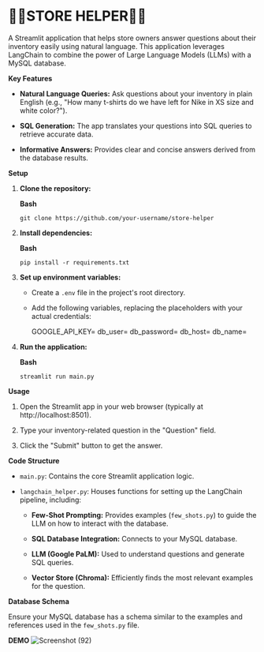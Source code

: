 # **🐱‍🚀STORE HELPER🐱‍🚀**

A Streamlit application that helps store owners answer questions about their inventory easily using natural language. This application leverages LangChain to combine the power of Large Language Models (LLMs) with a MySQL database.

**Key Features**

*   **Natural Language Queries:** Ask questions about your inventory in plain English (e.g., "How many t-shirts do we have left for Nike in XS size and white color?").
    
*   **SQL Generation:** The app translates your questions into SQL queries to retrieve accurate data.
    
*   **Informative Answers:** Provides clear and concise answers derived from the database results.
    

**Setup**

1.  **Clone the repository:**
    
    **Bash**
    
        git clone https://github.com/your-username/store-helper
    
2.  **Install dependencies:**
    
    **Bash**
    
        pip install -r requirements.txt
    
3.  **Set up environment variables:**
    
    *   Create a `.env` file in the project's root directory.
        
    *   Add the following variables, replacing the placeholders with your actual credentials:
        
    
        GOOGLE_API_KEY=<Your Google API Key>
        db_user=<Your MySQL Username>
        db_password=<Your MySQL Password>
        db_host=<Your MySQL Host>
        db_name=<Your MySQL Database Name>
        
    
4.  **Run the application:**
    
    **Bash**
    
        streamlit run main.py
    

**Usage**

1.  Open the Streamlit app in your web browser (typically at http://localhost:8501).
    
2.  Type your inventory-related question in the "Question" field.
    
3.  Click the "Submit" button to get the answer.
    

**Code Structure**

*   `main.py`: Contains the core Streamlit application logic.
    
*   `langchain_helper.py`: Houses functions for setting up the LangChain pipeline, including:
    
    *   **Few-Shot Prompting:** Provides examples (`few_shots.py`) to guide the LLM on how to interact with the database.
        
    *   **SQL Database Integration:** Connects to your MySQL database.
        
    *   **LLM (Google PaLM):** Used to understand questions and generate SQL queries.
        
    *   **Vector Store (Chroma):** Efficiently finds the most relevant examples for the question.
        

**Database Schema**

Ensure your MySQL database has a schema similar to the examples and references used in the `few_shots.py` file.


**DEMO**
![Screenshot (92)](https://github.com/varayush007/StoreHelper/assets/108609442/1a38068c-b831-4f94-a1e4-1203d6e9547b)

